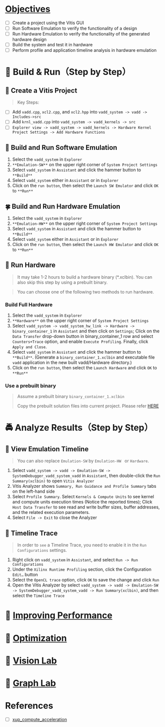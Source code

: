 # [Objectives](https://xilinx.github.io/xup_compute_acceleration/Vitis_intro-1.html)

- [ ] Create a project using the Vitis GUI
- [ ] Run Software Emulation to verify the functionality of a design
- [ ] Run Hardware Emulation to verify the functionality of the generated hardware design
- [ ] Build the system and test it in hardware
- [ ] Perform profile and application timeline analysis in hardware emulation

# 🍁 Build & Run（Step by Step）

## 🌴 Create a Vitis Project
> Key Steps:
- [ ] Add `vadd.cpp`, `xcl2.cpp`, and `xcl2.hpp` into `vadd_system -> vadd -> Includes->src`
- [ ] Add `krnl_vadd.cpp` into `vadd_system -> vadd_kernels -> src`
- [ ] `Explorer view -> vadd_system -> vadd_kernels -> Hardware Kernel Project Settings -> Add Hardware Functions`

## 🌳 Build and Run Software Emulation

1. Select the `vadd_system` in `Explorer`
2. `**Emulation-SW**` on the upper right corner of `System Project Settings`
3. Select `vadd_system` in `Assistant` and click the hammer button to `**Build**`
4. Select `vadd_system` either in `Assistant` or in `Explorer`
5. Click on the `run button`, then select the `Launch SW Emulator` and click `OK` to `**Run**`


## 🍀 Build and Run Hardware Emulation

1. Select the `vadd_system` in `Explorer`
2. `**Emulation-HW**` on the upper right corner of `System Project Settings`
3. Select `vadd_system` in `Assistant` and click the hammer button to `**Build**`
4. Select `vadd_system` either in `Assistant` or in `Explorer`
5. Click on the `run button`, then select the `Launch HW Emulator` and click `OK` to `**Run**`

## 🌾 Run Hardware

> It may take 1-2 hours to build a hardware binary (*.xclbin). You can also skip this step by using a prebuilt binary.

> You can choose one of the following two methods to run hardware.

### Build Full Hardware

1. Select the `vadd_system` in `Explorer`
2. `**Hardware**` on the upper right corner of `System Project Settings`
3. Select `vadd_system -> vadd_system_hw_link -> Hardware -> binary_container_1` in `Assistant` and then click on `Settings`; Click on the `Data Transfer` drop-down button in binary_container_1 row and select `Counters+Trace` option, and enable `Execute Profiling`.  Finally, click `Apply and Close`.
4. Select `vadd_system` in `Assistant` and click the hammer button to `**Build**`. (Generate a `binary_container_1.xclbin` and executable file `vadd` application in the new built vadd/Hardware directory.)
5. Click on the `run button`, then select the `Launch Hardware` and click `OK` to `**Run**`

### Use a prebuilt binary
> Assume a prebuilt binary `binary_container_1.xclbin`
> 
> Copy the prebuilt solution files into current project. Please refer [HERE](https://xilinx.github.io/xup_compute_acceleration/Vitis_intro-2.html)


# 🚔 Analyze Results（Step by Step）

## 🚗 View Emulation Timeline

> You can also replace `Emulation-SW` by `Emulation-HW ` or `Hardware`.

1. Select `vadd_system -> vadd -> Emulation-SW -> SystemDebugger_vadd_system_vadd` in `Assistant`, then double-click the `Run Summary(xclbin)` to open `Vitis Analyzer`
2. Vitis Analyzer shows `Summary, Run Guidance and Profile Summary` tabs on the left-hand side
3. Select `Profile Summary`. Select `Kernels & Compute Units` to see kernel and compute units execution times (Notice the reported times); Click `Host Data Transfer` to see read and write buffer sizes, buffer addresses, and the related execution parameters.
4. Select `File -> Exit` to close the Analyzer


## 🚕 Timeline Trace

> In order to `see` a Timeline Trace, you need to enable it in the `Run Configurations` settings.

1. Right click on `vadd_system` in `Assistant`, and select `Run -> Run Configurations`
2. Under the `Xilinx Runtime Profiling` section, click the Configuration `Edit…` button
3. Select the `OpenCL trace` option, click `OK` to save the change and click `Run`
4. Open the Vitis Analyzer by select `vadd_system -> vadd -> Emulation-SW -> SystemDebugger_vadd_system_vadd -> Run Summary(xclbin)`, and then select the `Timeline Trace`



# 🎈 [Improving Performance](https://xilinx.github.io/xup_compute_acceleration/Improving_Performance_lab.html)



# 🎈 [Optimization](https://xilinx.github.io/xup_compute_acceleration/Optimization_lab.html)


# 🎈 [Vision Lab](https://xilinx.github.io/xup_compute_acceleration/Vision_lab.html)


# 🎈 [Graph Lab](https://xilinx.github.io/xup_compute_acceleration/Graph_lab.html)




# References

- [ ] [xup_compute_acceleration](https://github.com/Xilinx/xup_compute_acceleration)



